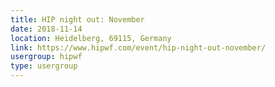 ```yaml
---
title: HIP night out: November
date: 2018-11-14
location: Heidelberg, 69115, Germany
link: https://www.hipwf.com/event/hip-night-out-november/
usergroup: hipwf
type: usergroup
---
```

